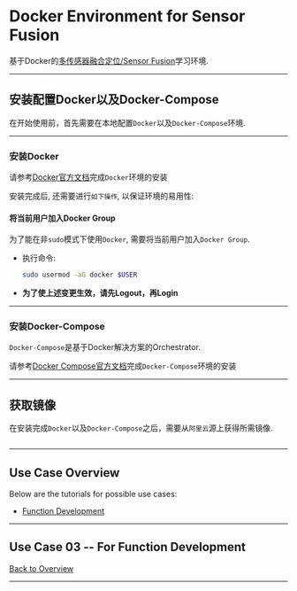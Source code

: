 # Docker Environment for Sensor Fusion

基于Docker的[多传感器融合定位/Sensor Fusion](https://www.shenlanxueyuan.com/my/course/261)学习环境.

---

## 安装配置Docker以及Docker-Compose

在开始使用前，首先需要在本地配置`Docker`以及`Docker-Compose`环境.

---

### 安装Docker

请参考[Docker官方文档](https://docs.docker.com/engine/install/ubuntu/)完成`Docker`环境的安装

安装完成后, 还需要进行`如下操作`, 以保证环境的易用性:

#### 将当前用户加入Docker Group

为了能在非`sudo`模式下使用`Docker`, 需要将当前用户加入`Docker Group`.

* 执行命令:
    
    ```bash
    sudo usermod -aG docker $USER
    ```

* **为了使上述变更生效，请先Logout，再Login**

---

### 安装Docker-Compose

`Docker-Compose`是基于Docker解决方案的Orchestrator. 

请参考[Docker Compose官方文档](https://docs.docker.com/compose/install/)完成`Docker-Compose`环境的安装

---

## 获取镜像

在安装完成`Docker`以及`Docker-Compose`之后，需要从`阿里云`源上获得所需镜像.

```bash
```

---

## Use Case Overview

Below are the tutorials for possible use cases:

* [Function Development](https://gitee.com/shanghai_toinch_intelligence/stone_caring_robot_docker#use-case-03----for-function-development)

---

## Use Case 03 -- For Function Development

[Back to Overview](https://gitee.com/shanghai_toinch_intelligence/stone_caring_robot_docker#use-case-overview)

---